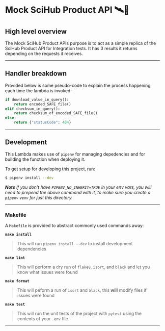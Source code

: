 # Mock SciHub Product API 🛰🤡

## High level overview

The Mock SciHub Product APIs purpose is to act as a simple replica of the SciHub Product API for Integration tests. It has 3 results it returns depending on the requests it receives.

---

## Handler breakdown

Provided below is some pseudo-code to explain the process happening each time the lambda is invoked:

```python
if download_value_in_query():
    return encoded_SAFE_file()
elif checksum_in_query():
    return checksum_of_encoded_SAFE_file()
else:
    return {"statusCode": 404}
```

---

## Development

This Lambda makes use of `pipenv` for managing depedencies and for building the function when deploying it.

To get setup for developing this project, run:

```bash
$ pipenv install --dev
```

_**Note** if you don't have `PIPENV_NO_INHERIT=TRUE` in your env vars, you will need to prepend the above command with it, to make sure you create a `pipenv` `venv` for just this directory._

---

### Makefile

A `Makefile` is provided to abstract commonly used commands away:

**`make install`**

> This will run `pipenv install --dev` to install development dependencies

**`make lint`**

> This will perform a dry run of `flake8`, `isort`, and `black` and let you know what issues were found

**`make format`**

> This will peform a run of `isort` and `black`, this **will** modify files if issues were found

**`make test`**

> This will run the unit tests of the project with `pytest` using the contents of your `.env` file

---

